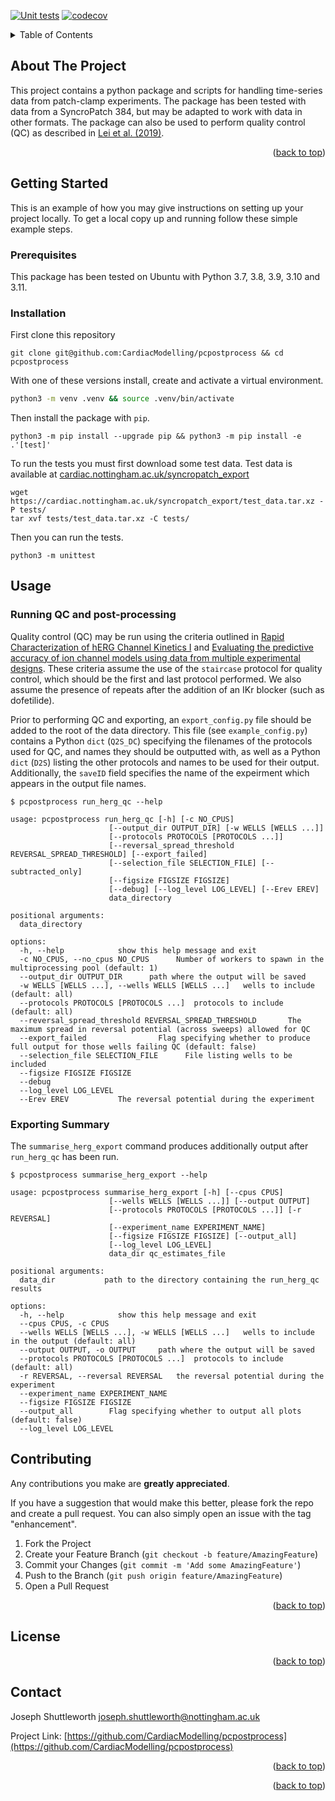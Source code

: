 
<!-- Improved compatibility of back to top link: See: https://github.com/othneildrew/Best-README-Template/pull/73 -->
<a name="readme-top"></a>

<!-- PROJECT SHIELDS -->
[![Unit tests](https://github.com/CardiacModelling/pcpostprocess/actions/workflows/pytest.yml/badge.svg)](https://github.com//CardiacModelling/pcpostprocess/actions/workflows/pytest.yml)
[![codecov](https://codecov.io/gh/CardiacModelling/pcpostprocess/graph/badge.svg?token=HOL0FrpGqs)](https://codecov.io/gh/CardiacModelling/pcpostprocess)


<!-- PROJECT LOGO -->
<!-- <br /> -->
<!-- <div align="center"> -->
<!--     <img src="images/logo.png" alt="Logo" width="80" height="80"> -->
<!--   </a> -->


<!-- TABLE OF CONTENTS -->
<details>
  <summary>Table of Contents</summary>
  <ol>
    <li>
      <a href="#about-the-project">About The Project</a>
      <ul>
        <li><a href="#built-with">Built With</a></li>
      </ul>
    </li>
    <li>
      <a href="#getting-started">Getting Started</a>
      <ul>
        <li><a href="#prerequisites">Prerequisites</a></li>
        <li><a href="#installation">Installation</a></li>
      </ul>
    </li>
    <li><a href="#usage">Usage</a></li>
    <li><a href="#roadmap">Roadmap</a></li>
    <li><a href="#contributing">Contributing</a></li>
    <li><a href="#license">License</a></li>
    <li><a href="#contact">Contact</a></li>
    <li><a href="#acknowledgments">Acknowledgments</a></li>
  </ol>
</details>


<!-- ABOUT THE PROJECT -->
## About The Project
This project contains a python package and scripts for handling time-series data from patch-clamp experiments. The package has been tested with data from a SyncroPatch 384, but may be adapted to work with data in other formats. The package can also be used to perform quality control (QC) as described in [Lei et al. (2019)](https://doi.org/10.1016%2Fj.bpj.2019.07.029).

<p align="right">(<a href="#readme-top">back to top</a>)</p>


<!-- GETTING STARTED -->
## Getting Started

This is an example of how you may give instructions on setting up your project locally.
To get a local copy up and running follow these simple example steps.

### Prerequisites

This package has been tested on Ubuntu with Python 3.7, 3.8, 3.9, 3.10 and 3.11.

### Installation

First clone this repository

```
git clone git@github.com:CardiacModelling/pcpostprocess && cd pcpostprocess
```

With one of these versions install, create and activate a virtual environment.

  ```sh
  python3 -m venv .venv && source .venv/bin/activate
  ```

Then install the package with `pip`.

```
python3 -m pip install --upgrade pip && python3 -m pip install -e .'[test]'
```

To run the tests you must first download some test data. Test data is available at [cardiac.nottingham.ac.uk/syncropatch\_export](https://cardiac.nottingham.ac.uk/syncropatch_export)

```
wget https://cardiac.nottingham.ac.uk/syncropatch_export/test_data.tar.xz -P tests/
tar xvf tests/test_data.tar.xz -C tests/
```

Then you can run the tests.
```
python3 -m unittest
```


<!-- USAGE -->
## Usage

### Running QC and post-processing

Quality control (QC) may be run using the criteria outlined in [Rapid Characterization of hERG Channel Kinetics I](https://doi.org/10.1016/j.bpj.2019.07.030) and [Evaluating the predictive accuracy of ion channel models using data from multiple experimental designs](https://doi.org/10.1101/2024.08.16.608289). These criteria assume the use of the `staircase` protocol for quality control, which should be the first and last protocol performed. We also assume the presence of repeats after the addition of an IKr blocker (such as dofetilide).

Prior to performing QC and exporting, an `export_config.py` file should be added to the root of the data directory. This file (see `example_config.py`) contains a Python `dict` (`Q2S_DC`) specifying the filenames of the protocols used for QC, and names they should be outputted with, as well as a Python `dict` (`D2S`) listing the other protocols and names to be used for their output. Additionally, the `saveID` field specifies the name of the expeirment which appears in the output file names.

```
$ pcpostprocess run_herg_qc --help

usage: pcpostprocess run_herg_qc [-h] [-c NO_CPUS]
                      [--output_dir OUTPUT_DIR] [-w WELLS [WELLS ...]]
                      [--protocols PROTOCOLS [PROTOCOLS ...]]
                      [--reversal_spread_threshold REVERSAL_SPREAD_THRESHOLD] [--export_failed]
                      [--selection_file SELECTION_FILE] [--subtracted_only]
                      [--figsize FIGSIZE FIGSIZE]
                      [--debug] [--log_level LOG_LEVEL] [--Erev EREV]
                      data_directory

positional arguments:
  data_directory

options:
  -h, --help            show this help message and exit
  -c NO_CPUS, --no_cpus NO_CPUS      Number of workers to spawn in the multiprocessing pool (default: 1)
  --output_dir OUTPUT_DIR      path where the output will be saved
  -w WELLS [WELLS ...], --wells WELLS [WELLS ...]   wells to include (default: all)
  --protocols PROTOCOLS [PROTOCOLS ...]  protocols to include (default: all)
  --reversal_spread_threshold REVERSAL_SPREAD_THRESHOLD       The maximum spread in reversal potential (across sweeps) allowed for QC
  --export_failed                Flag specifying whether to produce full output for those wells failing QC (default: false)
  --selection_file SELECTION_FILE      File listing wells to be included
  --figsize FIGSIZE FIGSIZE
  --debug
  --log_level LOG_LEVEL
  --Erev EREV           The reversal potential during the experiment
```


### Exporting Summary

The `summarise_herg_export` command produces additionally output after `run_herg_qc` has been run.

```
$ pcpostprocess summarise_herg_export --help

usage: pcpostprocess summarise_herg_export [-h] [--cpus CPUS]
                      [--wells WELLS [WELLS ...]] [--output OUTPUT]
                      [--protocols PROTOCOLS [PROTOCOLS ...]] [-r REVERSAL]
                      [--experiment_name EXPERIMENT_NAME]
                      [--figsize FIGSIZE FIGSIZE] [--output_all]
                      [--log_level LOG_LEVEL]
                      data_dir qc_estimates_file

positional arguments:
  data_dir           path to the directory containing the run_herg_qc results

options:
  -h, --help            show this help message and exit
  --cpus CPUS, -c CPUS
  --wells WELLS [WELLS ...], -w WELLS [WELLS ...]   wells to include in the output (default: all)
  --output OUTPUT, -o OUTPUT     path where the output will be saved
  --protocols PROTOCOLS [PROTOCOLS ...]  protocols to include (default: all)
  -r REVERSAL, --reversal REVERSAL   the reversal potential during the experiment
  --experiment_name EXPERIMENT_NAME
  --figsize FIGSIZE FIGSIZE
  --output_all        Flag specifying whether to output all plots (default: false)
  --log_level LOG_LEVEL
```


<!-- CONTRIBUTING -->
## Contributing

Any contributions you make are **greatly appreciated**.

If you have a suggestion that would make this better, please fork the repo and create a pull request. You can also simply open an issue with the tag "enhancement".

1. Fork the Project
2. Create your Feature Branch (`git checkout -b feature/AmazingFeature`)
3. Commit your Changes (`git commit -m 'Add some AmazingFeature'`)
4. Push to the Branch (`git push origin feature/AmazingFeature`)
5. Open a Pull Request

<p align="right">(<a href="#readme-top">back to top</a>)</p>

<!-- LICENSE -->
## License

<p align="right">(<a href="#readme-top">back to top</a>)</p>



<!-- CONTACT -->
## Contact

Joseph Shuttleworth joseph.shuttleworth@nottingham.ac.uk

Project Link: [https://github.com/CardiacModelling/pcpostprocess](https://github.com/CardiacModelling/pcpostprocess)

<p align="right">(<a href="#readme-top">back to top</a>)</p>

<p align="right">(<a href="#readme-top">back to top</a>)</p>



<!-- MARKDOWN LINKS & IMAGES -->
<!-- https://www.markdownguide.org/basic-syntax/#reference-style-links -->
[contributors-shield]: https://img.shields.io/github/contributors/CardiacModelling/pcpostprocess.svg?style=for-the-badge
[contributors-url]: https://github.com/CardiacModelling/pcpostprocess/graphs/contributors
[forks-shield]: https://img.shields.io/github/forks/CardiacModelling/pcpostprocess.svg?style=for-the-badge
[forks-url]: https://github.com/CardiacModelling/pcpostprocess/network/members
[stars-shield]: https://img.shields.io/github/stars/CardiacModelling/pcpostprocess.svg?style=for-the-badge
[stars-url]: https://github.com/CardiacModelling/pcpostprocess/stargazers
[issues-shield]: https://img.shields.io/github/issues/CardiacModelling/pcpostprocess.svg?style=for-the-badge
[issues-url]: https://github.com/CardiacModelling/pcpostprocess/issues
[license-shield]: https://img.shields.io/github/license/Cardiac/Modelling/pcpostprocess.svg?style=for-the-badge
[license-url]: https://github.com/CardiacModelling/pcpostprocess/blob/master/LICENSE.txt
[linkedin-shield]: https://img.shields.io/badge/-LinkedIn-black.svg?style=for-the-badge&logo=linkedin&colorB=555
[linkedin-url]: https://linkedin.com/in/linkedin_username
[product-screenshot]: images/screenshot.png
[Next.js]: https://img.shields.io/badge/next.js-000000?style=for-the-badge&logo=nextdotjs&logoColor=white
[Next-url]: https://nextjs.org/
[React.js]: https://img.shields.io/badge/React-20232A?style=for-the-badge&logo=react&logoColor=61DAFB
[React-url]: https://reactjs.org/
[Vue.js]: https://img.shields.io/badge/Vue.js-35495E?style=for-the-badge&logo=vuedotjs&logoColor=4FC08D
[Vue-url]: https://vuejs.org/
[Angular.io]: https://img.shields.io/badge/Angular-DD0031?style=for-the-badge&logo=angular&logoColor=white
[Angular-url]: https://angular.io/
[Svelte.dev]: https://img.shields.io/badge/Svelte-4A4A55?style=for-the-badge&logo=svelte&logoColor=FF3E00
[Svelte-url]: https://svelte.dev/
[Laravel.com]: https://img.shields.io/badge/Laravel-FF2D20?style=for-the-badge&logo=laravel&logoColor=white
[Laravel-url]: https://laravel.com
[Bootstrap.com]: https://img.shields.io/badge/Bootstrap-563D7C?style=for-the-badge&logo=bootstrap&logoColor=white
[Bootstrap-url]: https://getbootstrap.com
[JQuery.com]: https://img.shields.io/badge/jQuery-0769AD?style=for-the-badge&logo=jquery&logoColor=white
[JQuery-url]: https://jquery.com 

